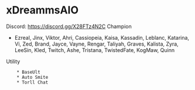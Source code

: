 # xDreammsAIO
Discord: https://discord.gg/X28FTz4N2C
Champion

* Ezreal, Jinx, Viktor, Ahri, Cassiopeia, Kaisa, Kassadin, Leblanc, Katarina, Vi, Zed, Brand, Jayce, Vayne, Rengar, Taliyah, Graves, Kalista, Zyra, LeeSin, Kled, Twitch, Ashe, Tristana, TwistedFate, KogMaw, Quinn

Utility

        * BaseUlt
        * Auto Smite
        * Torll Chat
